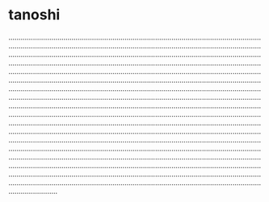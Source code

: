 # tanoshi
................................................................................................................................................................................................................................................................................................................................................................................................................................................................................................................................................................................................................................................................................................................................................................................................................................................................................................................................................................................................................................................................................................................................................................................................................................................................................................................................................................................................................................................................................................................................................................................................................................................................................................................................................................................................................................................................................................................................................................................................................................................................................................................................................................................................................................................................................................................................................